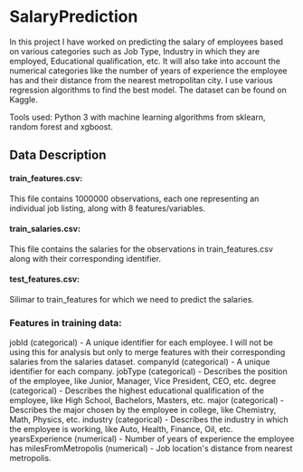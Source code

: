 # SalaryPrediction
In this project I have worked on predicting the salary of employees based on various categories such as Job Type, Industry in which they are employed, Educational qualification, etc. It will also take into account the numerical categories like the number of years of experience the employee has and their distance from the nearest metropolitan city. I use various regression algorithms to find the best model. The dataset can be found on Kaggle.

Tools used: Python 3 with machine learning algorithms from sklearn, random forest and xgboost.

## Data Description

#### train_features.csv: 
This file contains 1000000 observations, each one representing an individual job listing, along with 8 features/variables.

#### train_salaries.csv: 
This file contains the salaries for the observations in train_features.csv along with their corresponding identifier.

#### test_features.csv: 
Silimar to train_features for which we need to predict the salaries.

### Features in training data:

jobId (categorical) - A unique identifier for each employee. I will not be using this for analysis but only to merge features with their corresponding salaries from the salaries dataset.
companyId (categorical) - A unique identifier for each company.
jobType (categorical) - Describes the position of the employee, like Junior, Manager, Vice President, CEO, etc.
degree (categorical) - Describes the highest educational qualification of the employee, like High School, Bachelors, Masters, etc.
major (categorical) - Describes the major chosen by the employee in college, like Chemistry, Math, Physics, etc.
industry (categorical) - Describes the industry in which the employee is working, like Auto, Health, Finance, Oil, etc.
yearsExperience (numerical) - Number of years of experience the employee has
milesFromMetropolis (numerical) - Job location's distance from nearest metropolis.

